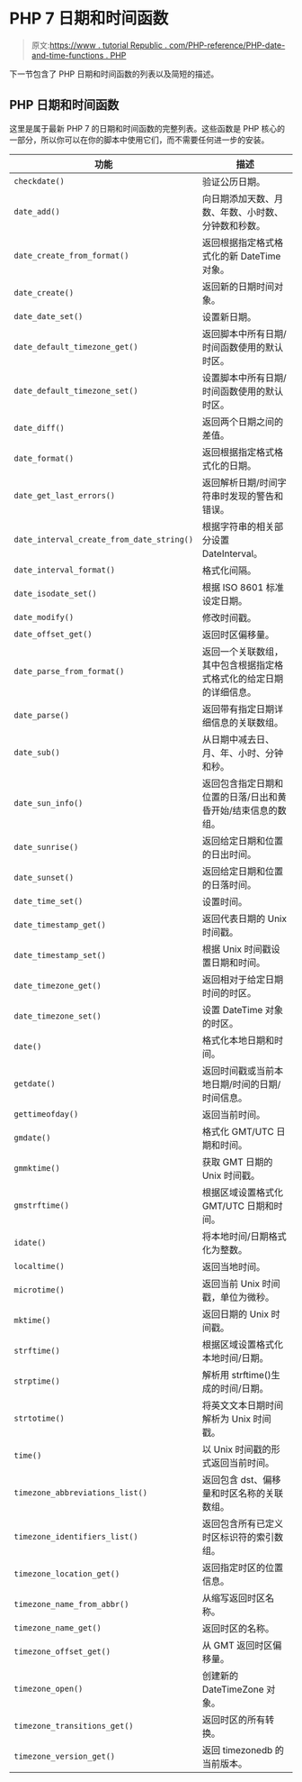 # PHP 7 日期和时间函数

> 原文:[https://www . tutorial Republic . com/PHP-reference/PHP-date-and-time-functions . PHP](https://www.tutorialrepublic.com/php-reference/php-date-and-time-functions.php)

下一节包含了 PHP 日期和时间函数的列表以及简短的描述。

## PHP 日期和时间函数

这里是属于最新 PHP 7 的日期和时间函数的完整列表。这些函数是 PHP 核心的一部分，所以你可以在你的脚本中使用它们，而不需要任何进一步的安装。

| 功能 | 描述 |
| --- | --- |
| `checkdate()` | 验证公历日期。 |
| `date_add()` | 向日期添加天数、月数、年数、小时数、分钟数和秒数。 |
| `date_create_from_format()` | 返回根据指定格式格式化的新 DateTime 对象。 |
| `date_create()` | 返回新的日期时间对象。 |
| `date_date_set()` | 设置新日期。 |
| `date_default_timezone_get()` | 返回脚本中所有日期/时间函数使用的默认时区。 |
| `date_default_timezone_set()` | 设置脚本中所有日期/时间函数使用的默认时区。 |
| `date_diff()` | 返回两个日期之间的差值。 |
| `date_format()` | 返回根据指定格式格式化的日期。 |
| `date_get_last_errors()` | 返回解析日期/时间字符串时发现的警告和错误。 |
| `date_interval_create_from_date_string()` | 根据字符串的相关部分设置 DateInterval。 |
| `date_interval_format()` | 格式化间隔。 |
| `date_isodate_set()` | 根据 ISO 8601 标准设定日期。 |
| `date_modify()` | 修改时间戳。 |
| `date_offset_get()` | 返回时区偏移量。 |
| `date_parse_from_format()` | 返回一个关联数组，其中包含根据指定格式格式化的给定日期的详细信息。 |
| `date_parse()` | 返回带有指定日期详细信息的关联数组。 |
| `date_sub()` | 从日期中减去日、月、年、小时、分钟和秒。 |
| `date_sun_info()` | 返回包含指定日期和位置的日落/日出和黄昏开始/结束信息的数组。 |
| `date_sunrise()` | 返回给定日期和位置的日出时间。 |
| `date_sunset()` | 返回给定日期和位置的日落时间。 |
| `date_time_set()` | 设置时间。 |
| `date_timestamp_get()` | 返回代表日期的 Unix 时间戳。 |
| `date_timestamp_set()` | 根据 Unix 时间戳设置日期和时间。 |
| `date_timezone_get()` | 返回相对于给定日期时间的时区。 |
| `date_timezone_set()` | 设置 DateTime 对象的时区。 |
| `date()` | 格式化本地日期和时间。 |
| `getdate()` | 返回时间戳或当前本地日期/时间的日期/时间信息。 |
| `gettimeofday()` | 返回当前时间。 |
| `gmdate()` | 格式化 GMT/UTC 日期和时间。 |
| `gmmktime()` | 获取 GMT 日期的 Unix 时间戳。 |
| `gmstrftime()` | 根据区域设置格式化 GMT/UTC 日期和时间。 |
| `idate()` | 将本地时间/日期格式化为整数。 |
| `localtime()` | 返回当地时间。 |
| `microtime()` | 返回当前 Unix 时间戳，单位为微秒。 |
| `mktime()` | 返回日期的 Unix 时间戳。 |
| `strftime()` | 根据区域设置格式化本地时间/日期。 |
| `strptime()` | 解析用 strftime()生成的时间/日期。 |
| `strtotime()` | 将英文文本日期时间解析为 Unix 时间戳。 |
| `time()` | 以 Unix 时间戳的形式返回当前时间。 |
| `timezone_abbreviations_list()` | 返回包含 dst、偏移量和时区名称的关联数组。 |
| `timezone_identifiers_list()` | 返回包含所有已定义时区标识符的索引数组。 |
| `timezone_location_get()` | 返回指定时区的位置信息。 |
| `timezone_name_from_abbr()` | 从缩写返回时区名称。 |
| `timezone_name_get()` | 返回时区的名称。 |
| `timezone_offset_get()` | 从 GMT 返回时区偏移量。 |
| `timezone_open()` | 创建新的 DateTimeZone 对象。 |
| `timezone_transitions_get()` | 返回时区的所有转换。 |
| `timezone_version_get()` | 返回 timezonedb 的当前版本。 |